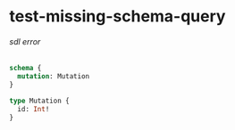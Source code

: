 # test-missing-schema-query

###### sdl error

####
```graphql @server
schema {
  mutation: Mutation
}

type Mutation {
  id: Int!
}
```
